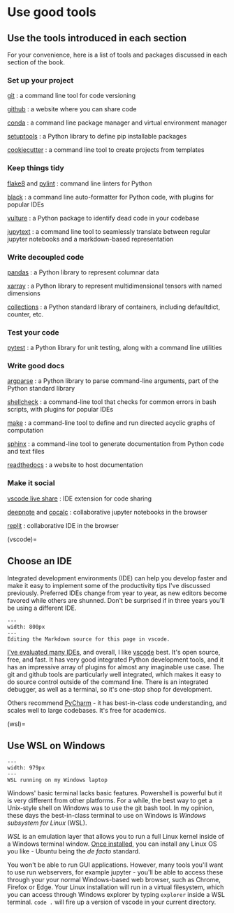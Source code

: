 # Use good tools

## Use the tools introduced in each section

For your convenience, here is a list of tools and packages discussed in each section of the book. 

### Set up your project

[git](https://git-scm.com/)
: a command line tool for code versioning

[github](https://github.com/)
: a website where you can share code

[conda](https://docs.conda.io/en/latest/)
: a command line package manager and virtual environment manager

[setuptools](https://setuptools.readthedocs.io/en/latest/userguide/quickstart.html)
: a Python library to define pip installable packages

[cookiecutter](https://cookiecutter.readthedocs.io/en/1.7.3/)
: a command line tool to create projects from templates

### Keep things tidy

[flake8](https://flake8.pycqa.org/en/latest/) and [pylint](https://pylint.org/)
: command line linters for Python

[black](https://github.com/psf/black)
: a command line auto-formatter for Python code, with plugins for popular IDEs

[vulture](https://github.com/jendrikseipp/vulture)
: a Python package to identify dead code in your codebase

[jupytext](https://github.com/mwouts/jupytext)
: a command line tool to seamlessly translate between regular jupyter notebooks and a markdown-based representation

### Write decoupled code

[pandas](https://pandas.pydata.org/)
: a Python library to represent columnar data

[xarray](http://xarray.pydata.org/en/stable/)
: a Python library to represent multidimensional tensors with named dimensions

[collections](https://docs.python.org/3/library/collections.html)
: a Python standard library of containers, including defaultdict, counter, etc.

### Test your code

[pytest](https://docs.pytest.org/en/6.2.x/)
: a Python library for unit testing, along with a command line utilities

### Write good docs

[argparse](https://docs.python.org/3/library/argparse.html)
: a Python library to parse command-line arguments, part of the Python standard library

[shellcheck](https://github.com/koalaman/shellcheck)
: a command-line tool that checks for common errors in bash scripts, with plugins for popular IDEs

[make](https://www.gnu.org/software/make/)
: a command-line tool to define and run directed acyclic graphs of computation

[sphinx](https://docs.readthedocs.io/en/stable/intro/getting-started-with-sphinx.html)
: a command-line tool to generate documentation from Python code and text files

[readthedocs](https://readthedocs.org/)
: a website to host documentation

### Make it social

[vscode live share](https://marketplace.visualstudio.com/items?itemName=MS-vsliveshare.vsliveshare-pack)
: IDE extension for code sharing

[deepnote](https://deepnote.com/) and [cocalc](https://cocalc.com/)
: collaborative jupyter notebooks in the browser

[replit](https://replit.com)
: collaborative IDE in the browser

(vscode)=
## Choose an IDE

Integrated development environments (IDE) can help you develop faster and make it easy to implement some of the productivity tips I've discussed previously. Preferred IDEs change from year to year, as new editors become favored while others are shunned. Don't be surprised if in three years you'll be using a different IDE.

```{figure} figures/vscode.png
---
width: 800px
---
Editing the Markdown source for this page in vscode. 
```

[I've evaluated many IDEs](https://xcorr.net/2013/04/17/evaluating-ides-for-scientific-python/), and overall, I like [vscode](https://code.visualstudio.com/) best. It's open source, free, and fast. It has very good integrated Python development tools, and it has an impressive array of plugins for almost any imaginable use case. The git and github tools are particularly well integrated, which makes it easy to do source control outside of the command line. There is an integrated debugger, as well as a terminal, so it's one-stop shop for development.

Others recommend [PyCharm](https://www.jetbrains.com/pycharm/) - it has best-in-class code understanding, and scales well to large codebases. It's free for academics.

(wsl)=
## Use WSL on Windows

```{figure} figures/wsl.png
---
width: 979px
---
WSL running on my Windows laptop
```

Windows' basic terminal lacks basic features. Powershell is powerful but it is very different from other platforms. For a while, the best way to get a Unix-style shell on Windows was to use the git bash tool. In my opinion, these days the best-in-class terminal to use on Windows is *Windows subsystem for Linux* (WSL). 

*WSL* is an emulation layer that allows you to run a full Linux kernel inside of a Windows terminal window. [Once installed](https://docs.microsoft.com/en-us/windows/wsl/install-win10), you can install any Linux OS you like - Ubuntu being the *de facto* standard. 

You won't be able to run GUI applications. However, many tools you'll want to use run webservers, for example jupyter - you'll be able to access these through your your normal Windows-based web browser, such as Chrome, Firefox or Edge. Your Linux installation will run in a virtual filesystem, which you can access through Windows explorer by typing `explorer` inside a WSL terminal. `code .` will fire up a version of vscode in your current directory.

